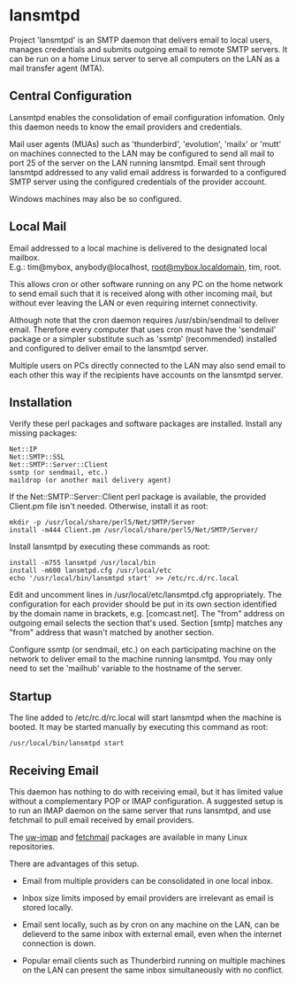lansmtpd
========

Project 'lansmtpd' is an SMTP daemon that delivers email to local users,
manages credentials and submits outgoing email to remote SMTP servers.  It
can be run on a home Linux server to serve all computers on the LAN as a
mail transfer agent (MTA).

Central Configuration
---------------------

Lansmtpd enables the consolidation of email configuration infomation.  Only
this daemon needs to know the email providers and credentials.

Mail user agents (MUAs) such as 'thunderbird', 'evolution', 'mailx' or
'mutt' on machines connected to the LAN may be configured to send all mail
to port 25 of the server on the LAN running lansmtpd.  Email sent through
lansmtpd addressed to any valid email address is forwarded to a configured
SMTP server using the configured credentials of the provider account.

Windows machines may also be so configured.

Local Mail
----------

Email addressed to a local machine is delivered to the designated local
mailbox.\
E.g.: tim@mybox, anybody@localhost, root@mybox.localdomain, tim, root.

This allows cron or other software running on any PC on the home network
to send email such that it is received along with other incoming mail,
but without ever leaving the LAN or even requiring internet connectivity.

Although note that the cron daemon requires /usr/sbin/sendmail to deliver
email.  Therefore every computer that uses cron must have the 'sendmail'
package or a simpler substitute such as 'ssmtp' (recommended) installed
and configured to deliver email to the lansmtpd server.

Multiple users on PCs directly connected to the LAN may also send email to
each other this way if the recipients have accounts on the lansmtpd server.

Installation
------------

Verify these perl packages and software packages are installed.  Install
any missing packages:

    Net::IP
    Net::SMTP::SSL
    Net::SMTP::Server::Client
    ssmtp (or sendmail, etc.)
    maildrop (or another mail delivery agent)

If the Net::SMTP::Server::Client perl package is available, the provided
Client.pm file isn't needed.  Otherwise, install it as root:

    mkdir -p /usr/local/share/perl5/Net/SMTP/Server
    install -m444 Client.pm /usr/local/share/perl5/Net/SMTP/Server/

Install lansmtpd by executing these commands as root:

    install -m755 lansmtpd /usr/local/bin
    install -m600 lansmtpd.cfg /usr/local/etc
    echo '/usr/local/bin/lansmtpd start' >> /etc/rc.d/rc.local

Edit and uncomment lines in /usr/local/etc/lansmtpd.cfg appropriately.  The
configuration for each provider should be put in its own section identified
by the domain name in brackets, e.g. [comcast.net].  The "from" address on
outgoing email selects the section that's used.  Section [smtp] matches any
"from" address that wasn't matched by another section.

Configure ssmtp (or sendmail, etc.) on each participating machine on the
network to deliver email to the machine running lansmtpd.  You may only
need to set the 'mailhub' variable to the hostname of the server.

Startup
-------

The line added to /etc/rc.d/rc.local will start lansmtpd when the machine
is booted.  It may be started manually by executing this command as root:

    /usr/local/bin/lansmtpd start

Receiving Email
---------------

This daemon has nothing to do with receiving email, but it has limited
value without a complementary POP or IMAP configuration.  A suggested
setup is to run an IMAP daemon on the same server that runs lansmtpd, and
use fetchmail to pull email received by email providers.

The [uw-imap](http://www.washington.edu/imap/) and
[fetchmail](http://www.fetchmail.info/) packages are available in many
Linux repositories.

There are advantages of this setup.

  - Email from multiple providers can be consolidated in one local inbox.

  - Inbox size limits imposed by email providers are irrelevant as email
    is stored locally.

  - Email sent locally, such as by cron on any machine on the LAN, can be
    delieverd to the same inbox with external email, even when the
    internet connection is down.

  - Popular email clients such as Thunderbird running on multiple machines
    on the LAN can present the same inbox simultaneously with no conflict.
